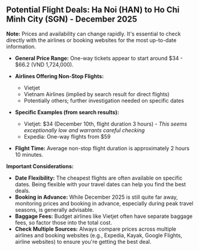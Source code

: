 ## Potential Flight Deals: Ha Noi (HAN) to Ho Chi Minh City (SGN) - December 2025

**Note:** Prices and availability can change rapidly. It's essential to check directly with the airlines or booking websites for the most up-to-date information.

*   **General Price Range:** One-way tickets appear to start around $34 - $66.2 (VND 1,724,000).

*   **Airlines Offering Non-Stop Flights:**
    *   Vietjet
    *   Vietnam Airlines (implied by search result for direct flights)
    *   Potentially others; further investigation needed on specific dates

*   **Specific Examples (from search results):**
    *   Vietjet: $34 (December 10th, flight duration 3 hours) - *This seems exceptionally low and warrants careful checking*
    *   Expedia: One-way flights from $59
*   **Flight Time:** Average non-stop flight duration is approximately 2 hours 10 minutes.

**Important Considerations:**

*   **Date Flexibility:** The cheapest flights are often available on specific dates. Being flexible with your travel dates can help you find the best deals.
*   **Booking in Advance:** While December 2025 is still quite far away, monitoring prices and booking in advance, especially during peak travel seasons, is generally advisable.
*   **Baggage Fees:** Budget airlines like Vietjet often have separate baggage fees, so factor those into the total cost.
*   **Check Multiple Sources:** Always compare prices across multiple airlines and booking websites (e.g., Expedia, Kayak, Google Flights, airline websites) to ensure you're getting the best deal.